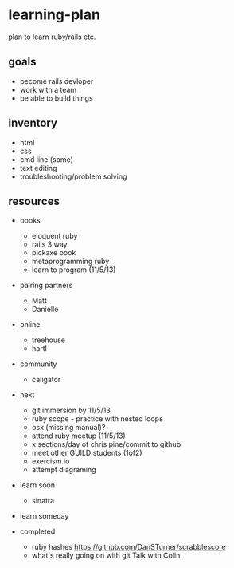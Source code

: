 learning-plan
=============

plan to learn ruby/rails etc.

## goals
* become rails devloper
* work with a team
* be able to build things

## inventory
* html
* css
* cmd line (some)
* text editing
* troubleshooting/problem solving

## resources
* books
    * eloquent ruby
    * rails 3 way
    * pickaxe book
    * metaprogramming ruby
    * learn to program (11/5/13)
* pairing partners
    * Matt
    * Danielle
* online
    * treehouse
    * hartl
* community
    * caligator

* next
    * git immersion by 11/5/13
    * ruby scope - practice with nested loops
    * osx (missing manual)?
    * attend ruby meetup (11/5/13)
    * x sections/day of chris pine/commit to github
    * meet other GUILD students (1of2)
    * exercism.io
    * attempt diagraming
* learn soon
    * sinatra

* learn someday

* completed
    * ruby hashes https://github.com/DanSTurner/scrabblescore
    * what's really going on with git Talk with Colin